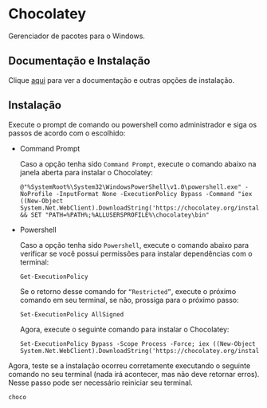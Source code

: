 # Chocolatey

Gerenciador de pacotes para o Windows.

## Documentação e Instalação

Clique [aqui](https://chocolatey.org/) para ver a documentação e outras opções de instalação.

## Instalação

Execute o prompt de comando ou powershell como administrador e siga os passos de acordo com o escolhido:

- Command Prompt

  Caso a opção tenha sido `Command Prompt`, execute o comando abaixo na janela aberta para instalar o Chocolatey:

  ```
  @"%SystemRoot%\System32\WindowsPowerShell\v1.0\powershell.exe" -NoProfile -InputFormat None -ExecutionPolicy Bypass -Command "iex ((New-Object System.Net.WebClient).DownloadString('https://chocolatey.org/install.ps1'))" && SET "PATH=%PATH%;%ALLUSERSPROFILE%\chocolatey\bin"
  ```

- Powershell

  Caso a opção tenha sido `Powershell`, execute o comando abaixo para verificar se você possui permissões para instalar dependências com o terminal:

  ```
  Get-ExecutionPolicy
  ```

  Se o retorno desse comando for `“Restricted”`, execute o próximo comando em seu terminal, se não, prossiga para o próximo passo:

  ```
  Set-ExecutionPolicy AllSigned
  ```

  Agora, execute o seguinte comando para instalar o Chocolatey:

  ```
  Set-ExecutionPolicy Bypass -Scope Process -Force; iex ((New-Object System.Net.WebClient).DownloadString('https://chocolatey.org/install.ps1'))
  ```

Agora, teste se a instalação ocorreu corretamente executando o seguinte comando no seu terminal (nada irá acontecer, mas não deve retornar erros). Nesse passo pode ser necessário reiniciar seu terminal.

```
choco
```
